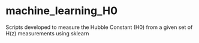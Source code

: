 # machine_learning_H0
Scripts developed to measure the Hubble Constant (H0) from a given set of H(z) measurements using sklearn
